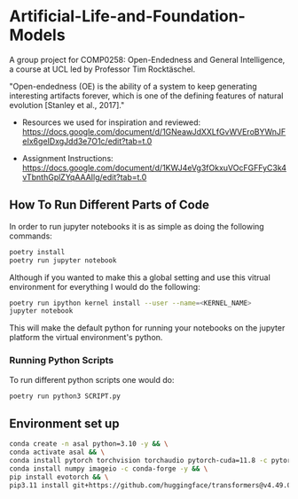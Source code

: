 # Artificial-Life-and-Foundation-Models

A group project for COMP0258: Open-Endedness and General Intelligence, a course at UCL led by Professor Tim Rocktäschel.

"Open-endedness (OE) is the ability of a system to keep generating interesting artifacts forever, which is one of the defining features of natural evolution [Stanley et al., 2017]."

- Resources we used for inspiration and reviewed: https://docs.google.com/document/d/1GNeawJdXXLfGvWVEroBYWnJFeIx6geIDxgJdd3e7O1c/edit?tab=t.0

- Assignment Instructions: https://docs.google.com/document/d/1KWJ4eVg3fOkxuVOcFGFFyC3k4vTbnthGplZYqAAAIlg/edit?tab=t.0

## How To Run Different Parts of Code

In order to run jupyter notebooks it is as simple as doing the following commands:
```sh
poetry install
poetry run jupyter notebook
```

Although if you wanted to make this a global setting and use this vitrual environment for everything I would do the following:
```sh
poetry run ipython kernel install --user --name=<KERNEL_NAME>
jupyter notebook
```
This will make the default python for running your notebooks on the jupyter platform the virtual environment's python.

### Running Python Scripts

To run different python scripts one would do:
```sh
poetry run python3 SCRIPT.py
```

## Environment set up

```sh
conda create -n asal python=3.10 -y && \
conda activate asal && \
conda install pytorch torchvision torchaudio pytorch-cuda=11.8 -c pytorch -c nvidia -y && \
conda install numpy imageio -c conda-forge -y && \
pip install evotorch && \
pip3.11 install git+https://github.com/huggingface/transformers@v4.49.0-Gemma-3
```
